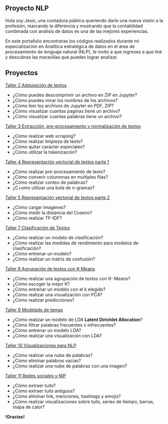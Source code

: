 ## Proyecto NLP



Hola soy Jessi, una contadora pública queriendo darle una nueva visión a la profesión, marcando la diferencia y mostrando que la contabilidad combinada con análisis de datos es una de las mejores experiencias.

En este portafolio encontraras los códigos realizados durante mi especialización en Analítica estratégica de datos en el área de procesamiento de lenguaje natural (NLP), te invito a que ingreses a que  link y descubras las maravillas que puedes lograr analizar. 


## Proyectos 

[Taller 2 Adquisición de textos](https://github.com/JESSI071993/NLP/blob/main/Trabajo_Marzo4.ipynb)

- ¿Cómo puedes descomprimir un archivo en ZIP en Jupyter?
-  ¿Cómo puedes mirar los nombres de los archivos?
-  ¿Cómo leer los archivos de Jupyter en PDF, ZIP?
-  ¿Cómo visualizar cuantas paginas tiene un archivo?
-  ¿Cómo visualizar cuantas palabras tiene un archivo?

[Taller 3 Extracción, pre-procesamiento y normalización de textos](https://github.com/JESSI071993/NLP/blob/main/Web_scraping_taller_11_marzo.ipynb)

- ¿Cómo realizar web scraping?
- ¿Cómo realizar limpieza de texto?
- ¿Cómo quitar caracter especiales?
- ¿Cómo utilizar la tokenización?


[Taller 4 Representación vectorial de textos parte 1](https://github.com/JESSI071993/NLP/blob/main/Tarea_18_Marzo_taller_4.ipynb)

- ¿Cómo realizar pre-procesamiento de texto?
- ¿Cómo converir colunmnas en multiples filas?
- ¿Cómo realizar conteo de palabras?
- ¿C+omo utilizar una bola de n-gramas?


[Taller 5 Representación vectorial de textos parte 2](https://github.com/JESSI071993/NLP/blob/main/Bob_esp%C3%B3nja_taller_5.ipynb)

- ¿Cómo cargar imagenes?
- ¿Cómo medir la distancia del Coseno?
- ¿Cómo realizar TF-IDF?


[Taller 7 Clasificación de Textos](https://github.com/JESSI071993/NLP/blob/main/taller_22_abril_2021.ipynb)

- ¿Cómo realizar un modelo de clasificación?
- ¿Cómo realizar las medidas de rendimiento para modelos de clasificación?
- ¿Cómo entrenar un modelo?
- ¿Cómo realizar un matriz de confusión?


[Taller 8 Agrupación de textos con K-Means](https://github.com/JESSI071993/NLP/blob/main/taller_29_abril_2021.ipynb)

- ¿Cómo realizar una agrupación de textos con K- Means?
- ¿Cómo escoger la mejor K?
- ¿Cómo entrenar un modelo con el k elegido?
- ¿Cómo realizar una visualización con PCA?
- ¿Cómo realizar predicciones?


[Taller 9 Modelado de temas](https://github.com/JESSI071993/NLP/blob/main/Taller_06_Mayo_2021%20(1).ipynb)

- ¿Cómo realizar un modelo de LDA **Latent Dirichlet Allocation**?
- ¿Cómo filtrar palabras frecuentes o infrecuentes?
- ¿Cómo entrenar un modelo LDA?
- ¿Cómo realizar una visualización con LDA?


[Taller 10 Visualizaciones para NLP](https://github.com/JESSI071993/NLP/blob/main/Taller_10_13_Mayo_nube.ipynb)

- ¿Cómo realizar una nube de palabras?
- ¿Cómo eliminar palabras vacias?
- ¿Cómo realizar una nube de palabras con una imagen?


[Taller 11 Redes sociales y NlP](https://github.com/JESSI071993/NLP/blob/main/Taller_11_Tuist.ipynb)

- ¿Cómo extraer tuits?
- ¿Cómo extraer tuits antiguos?
- ¿Cómo eliminar link, menciones, hashtags y emojis?
- ¿Cómo realizar visualizaciones sobre tuits, series de tiempo, barras, mapa de calor?

**!Gracias!**



